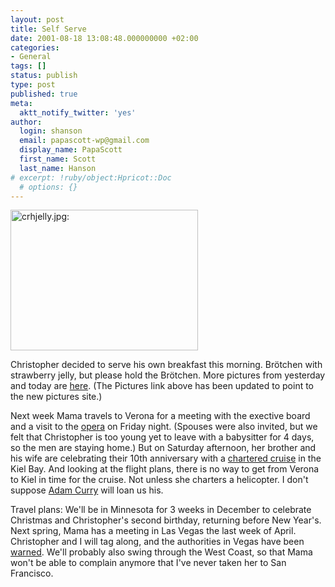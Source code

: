 ```yaml
---
layout: post
title: Self Serve
date: 2001-08-18 13:08:48.000000000 +02:00
categories:
- General
tags: []
status: publish
type: post
published: true
meta:
  aktt_notify_twitter: 'yes'
author:
  login: shanson
  email: papascott-wp@gmail.com
  display_name: PapaScott
  first_name: Scott
  last_name: Hanson
# excerpt: !ruby/object:Hpricot::Doc
  # options: {}
---
```

<p><img src="http://www.papascott.de/wordpress/wp-content/uploads/2001/08/crhjelly.jpg" height="225" width="300" border="0" alt="crhjelly.jpg: " /></p>
<p>Christopher decided to serve his own breakfast this morning. Brötchen with strawberry jelly, but please hold the Brötchen. More pictures from yesterday and today are <a href="http://www.shcon.com/index.php?album=08_2001%2F20010818&dispsize=512&start=0">here</a>. (The Pictures link above has been updated to point to the new pictures site.)</p>
<p>Next week Mama travels to Verona for a meeting with the exective board and a visit to the <a href="http://194.149.233.39/English/">opera</a> on Friday night. (Spouses were also invited, but we felt that Christopher is too young yet to leave with a babysitter for 4 days, so the men are staying home.) But on Saturday afternoon, her brother and his wife are celebrating their 10th anniversary with a <a href="http://www.ms-stadt-kiel.de/">chartered cruise</a> in the Kiel Bay. And looking at the flight plans, there is no way to get from Verona to Kiel in time for the cruise. Not unless she charters a helicopter. I don't suppose <a href="http://www.curry.com/">Adam Curry</a> will loan us his.</p>
<p>Travel plans: We'll be in Minnesota for 3 weeks in December to celebrate Christmas and Christopher's second birthday, returning before New Year's. Next spring, Mama has a meeting in Las Vegas the last week of April. Christopher and I will tag along, and the authorities in Vegas have been <a href="http://hal.editthispage.com/discuss/msgReader$901">warned</a>. We'll probably also swing through the West Coast, so that Mama won't be able to complain anymore that I've never taken her to San Francisco.</p>
